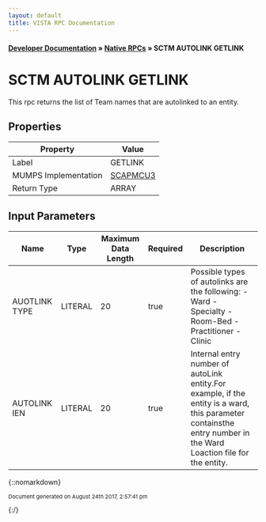 ```yaml
---
layout: default
title: VISTA RPC Documentation
---
```


#### [Developer Documentation](../index) &#187; [Native RPCs](TableOfContents) &#187; SCTM AUTOLINK GETLINK<br/>
# SCTM AUTOLINK GETLINK

This rpc returns the list of Team names that are autolinked to an entity.

## Properties

Property | Value
--- | ---
Label | GETLINK
MUMPS Implementation | [SCAPMCU3](http://code.osehra.org/dox/Routine_SCAPMCU3_source.html)
Return Type | ARRAY


## Input Parameters

Name | Type | Maximum Data Length | Required | Description
--- | --- | --- | --- | ---
AUOTLINK TYPE | LITERAL | 20 | true | Possible types of autolinks are the following: - Ward - Specialty - Room-Bed - Practitioner - Clinic
AUTOLINK IEN | LITERAL | 20 | true | Internal entry number of autoLink entity.For example, if the entity is a ward, this parameter containsthe entry number in the Ward Loaction file for the entity.



{::nomarkdown} <br/><p style="font-size: 11px">Document generated on August 24th 2017, 2:57:41 pm</p>{:/}